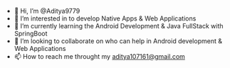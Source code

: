 - 👋 Hi, I’m @Aditya9779
- 👀 I’m interested in to develop Native Apps & Web Applications
- 🌱 I’m currently learning the Android Development & Java FullStack with SpringBoot 
- 💞️ I’m looking to collaborate on who can help in Android development & Web Applications
- 📫 How to reach me throught my aditya107161@gmail.com

<!---
Aditya9779/Aditya9779 is a ✨ special ✨ repository because its `README.md` (this file) appears on your GitHub profile.
You can click the Preview link to take a look at your changes.
--->
